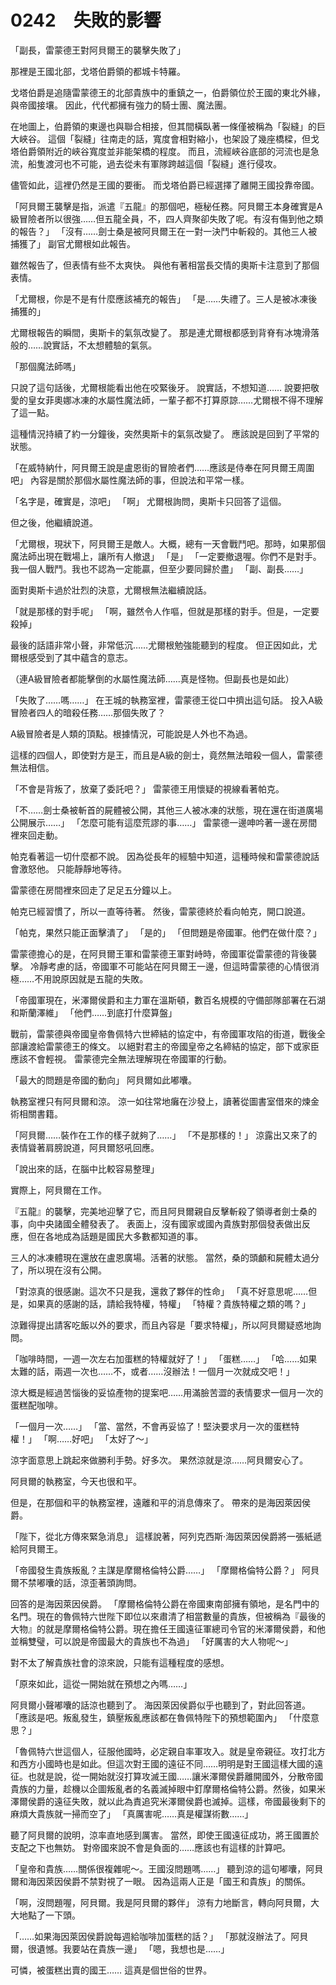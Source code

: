 # 0242　失敗的影響

「副長，雷蒙德王對阿貝爾王的襲擊失敗了」

那裡是王國北部，戈塔伯爵領的都城卡特羅。

戈塔伯爵是追隨雷蒙德王的北部貴族中的重鎮之一，伯爵領位於王國的東北外緣，與帝國接壤。
因此，代代都擁有強力的騎士團、魔法團。

在地圖上，伯爵領的東邊也與聯合相接，但其間橫臥著一條僅被稱為「裂縫」的巨大峽谷。
這個「裂縫」往南走的話，寬度會相對縮小，也架設了幾座橋樑，但戈塔伯爵領附近的峽谷寬度並非能架橋的程度。
而且，流經峽谷底部的河流也是急流，船隻渡河也不可能，過去從未有軍隊跨越這個「裂縫」進行侵攻。

儘管如此，這裡仍然是王國的要衝。
而戈塔伯爵已經選擇了離開王國投靠帝國。

「阿貝爾王襲擊是指，派遣『五龍』的那個吧，極秘任務。阿貝爾王本身確實是A級冒險者所以很強……但五龍全員，不，四人齊聚卻失敗了呢。有沒有傷到他之類的報告？」
「沒有……劍士桑是被阿貝爾王在一對一決鬥中斬殺的。其他三人被捕獲了」
副官尤爾根如此報告。

雖然報告了，但表情有些不太爽快。
與他有著相當長交情的奧斯卡注意到了那個表情。

「尤爾根，你是不是有什麼應該補充的報告」
「是……失禮了。三人是被冰凍後捕獲的」

尤爾根報告的瞬間，奧斯卡的氣氛改變了。
那是連尤爾根都感到背脊有冰塊滑落般的……說實話，不太想體驗的氣氛。

「那個魔法師嗎」

只說了這句話後，尤爾根能看出他在咬緊後牙。
說實話，不想知道……
說要把敬愛的皇女菲奧娜冰凍的水屬性魔法師，一輩子都不打算原諒……尤爾根不得不理解了這一點。

這種情況持續了約一分鐘後，突然奧斯卡的氣氛改變了。
應該說是回到了平常的狀態。

「在威特納什，阿貝爾王說是盧恩街的冒險者們……應該是侍奉在阿貝爾王周圍吧」
內容是關於那個水屬性魔法師的事，但說法和平常一樣。

「名字是，確實是，涼吧」
「啊」
尤爾根詢問，奧斯卡只回答了這個。

但之後，他繼續說道。

「尤爾根，現狀下，阿貝爾王是敵人。大概，總有一天會戰鬥吧。那時，如果那個魔法師出現在戰場上，讓所有人撤退」
「是」
「一定要撤退喔。你們不是對手。我一個人戰鬥。我也不認為一定能贏，但至少要同歸於盡」
「副、副長……」

面對奧斯卡過於壯烈的決意，尤爾根無法繼續說話。

「就是那樣的對手呢」
「啊，雖然令人作嘔，但就是那樣的對手。但是，一定要殺掉」

最後的話語非常小聲，非常低沉……尤爾根勉強能聽到的程度。
但正因如此，尤爾根感受到了其中蘊含的意志。

（連A級冒險者都能擊倒的水屬性魔法師……真是怪物。但副長也是如此）

「失敗了……嗎……」
在王城的執務室裡，雷蒙德王從口中擠出這句話。
投入A級冒險者四人的暗殺任務……那個失敗了？

A級冒險者是人類的頂點。根據情況，可能說是人外也不為過。

這樣的四個人，即使對方是王，而且是A級的劍士，竟然無法暗殺一個人，雷蒙德無法相信。

「不會是背叛了，放棄了委託吧？」
雷蒙德王用懷疑的視線看著帕克。

「不……劍士桑被斬首的屍體被公開，其他三人被冰凍的狀態，現在還在街道廣場公開展示……」
「怎麼可能有這麼荒謬的事……」
雷蒙德一邊呻吟著一邊在房間裡來回走動。

帕克看著這一切什麼都不說。
因為從長年的經驗中知道，這種時候和雷蒙德說話會激怒他。
只能靜靜地等待。

雷蒙德在房間裡來回走了足足五分鐘以上。

帕克已經習慣了，所以一直等待著。
然後，雷蒙德終於看向帕克，開口說道。

「帕克，果然只能正面擊潰了」
「是的」
「但問題是帝國軍。他們在做什麼？」

雷蒙德擔心的是，在阿貝爾王軍和雷蒙德王軍對峙時，帝國軍從雷蒙德的背後襲擊。
冷靜考慮的話，帝國軍不可能站在阿貝爾王一邊，但這時雷蒙德的心情很消極……不用說原因就是五龍的失敗。

「帝國軍現在，米澤爾侯爵和主力軍在溫斯頓，數百名規模的守備部隊部署在石湖和斯蘭澤維」
「他們……到底打什麼算盤」

戰前，雷蒙德與帝國皇帝魯佩特六世締結的協定中，有帝國軍攻陷的街道，戰後全部讓渡給雷蒙德王的條文。
以絕對君主的帝國皇帝之名締結的協定，部下或家臣應該不會輕視。
雷蒙德完全無法理解現在帝國軍的行動。

「最大的問題是帝國的動向」
阿貝爾如此嘟囔。

執務室裡只有阿貝爾和涼。
涼一如往常地癱在沙發上，讀著從圖書室借來的煉金術相關書籍。

「阿貝爾……裝作在工作的樣子就夠了……」
「不是那樣的！」
涼露出又來了的表情聳著肩膀說道，阿貝爾怒吼回應。

「說出來的話，在腦中比較容易整理」

實際上，阿貝爾在工作。

『五龍』的襲擊，完美地迎擊了它，而且阿貝爾親自反擊斬殺了領導者劍士桑的事，向中央諸國全體發表了。
表面上，沒有國家或國內貴族對那個發表做出反應，但在各地成為話題是國民大多數都知道的事。

三人的冰凍體現在還放在盧恩廣場。活著的狀態。
當然，桑的頭顱和屍體太過分了，所以現在沒有公開。

「對涼真的很感謝。這次不只是我，還救了夥伴的性命」
「真不好意思呢……但是，如果真的感謝的話，請給我特權，特權」
「特權？貴族特權之類的嗎？」

涼難得提出請客吃飯以外的要求，而且內容是「要求特權」，所以阿貝爾疑惑地詢問。

「咖啡時間，一週一次左右加蛋糕的特權就好了！」
「蛋糕……」
「哈……如果太難的話，兩週一次也……不，或者……沒辦法！一個月一次就成交吧！」

涼大概是經過苦惱後的妥協產物的提案吧……用滿臉苦澀的表情要求一個月一次的蛋糕配咖啡。

「一個月一次……」
「當、當然，不會再妥協了！堅決要求月一次的蛋糕特權！」
「啊……好吧」
「太好了～」

涼字面意思上跳起來做勝利手勢。好多次。
果然涼就是涼……阿貝爾安心了。

阿貝爾的執務室，今天也很和平。

但是，在那個和平的執務室裡，遠離和平的消息傳來了。
帶來的是海因萊因侯爵。

「陛下，從北方傳來緊急消息」
這樣說著，阿列克西斯·海因萊因侯爵將一張紙遞給阿貝爾王。

「帝國發生貴族叛亂？主謀是摩爾格倫特公爵……」
「摩爾格倫特公爵？」
阿貝爾不禁嘟囔的話，涼歪著頭詢問。

回答的是海因萊因侯爵。
「摩爾格倫特公爵在帝國東南部擁有領地，是名門中的名門。現在的魯佩特六世陛下即位以來肅清了相當數量的貴族，但被稱為『最後的大物』的就是摩爾格倫特公爵。現在擔任王國遠征軍總司令官的米澤爾侯爵，和他並稱雙璧，可以說是帝國最大的貴族也不為過」
「好厲害的大人物呢～」

對不太了解貴族社會的涼來說，只能有這種程度的感想。

「原來如此，這從一開始就在預想之內嗎……」

阿貝爾小聲嘟囔的話涼也聽到了。
海因萊因侯爵似乎也聽到了，對此回答道。
「應該是吧。叛亂發生，鎮壓叛亂應該都在魯佩特陛下的預想範圍內」
「什麼意思？」

「魯佩特六世這個人，征服他國時，必定親自率軍攻入。就是皇帝親征。攻打北方和西方小國時也是如此。但這次對王國的遠征不同……明明是對王國這樣大國的遠征。也就是說，從一開始就沒打算攻滅王國……讓米澤爾侯爵離開國外，分散帝國貴族的力量，趁機以企圖叛亂者的名義滅掉眼中釘摩爾格倫特公爵。然後，如果米澤爾侯爵的遠征失敗，就以此為責追究米澤爾侯爵也滅掉。這樣，帝國最後剩下的麻煩大貴族就一掃而空了」
「真厲害呢……真是權謀術數……」

聽了阿貝爾的說明，涼率直地感到厲害。
當然，即使王國遠征成功，將王國置於支配之下也無妨。
對帝國來說不會是負面的……應該也有這樣的計算吧。

「皇帝和貴族……關係很複雜呢～。王國沒問題嗎……」
聽到涼的這句嘟囔，阿貝爾和海因萊因侯爵不禁對視了一眼。
因為這兩人正是「國王和貴族」的關係。

「啊，沒問題喔，阿貝爾。我是阿貝爾的夥伴」
涼有力地斷言，轉向阿貝爾，大大地點了一下頭。

「……如果海因萊因侯爵說每週給咖啡加蛋糕的話？」
「那就沒辦法了。阿貝爾，很遺憾。我要站在貴族一邊」
「嗯，我想也是……」

可憐，被蛋糕出賣的國王……
這真是個世俗的世界。